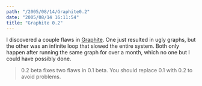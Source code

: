```yaml
---
path: "/2005/08/14/Graphite0.2" 
date: "2005/08/14 16:11:54" 
title: "Graphite 0.2" 
---
```

I discovered a couple flaws in <a href="http://www.randomchaos.com/software/dashboard/graphite/">Graphite</a>. One just resulted in ugly graphs, but the other was an infinite loop that slowed the entire system. Both only happen after running the same graph for over a month, which no one but I could have possibly done.<br><blockquote>0.2 beta fixes two flaws in 0.1 beta. You should replace 0.1 with 0.2 to avoid problems.</blockquote>